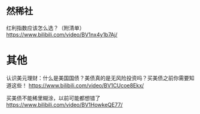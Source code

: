 
# `然稀社`

红利指数应该怎么选？（附清单） https://www.bilibili.com/video/BV1nx4y1b7Aj/

# 其他

认识美元理财：什么是美国国债？美债真的是无风险投资吗？买美债之前你需要知道这些！ https://www.bilibili.com/video/BV1CUcoe8Ekx/

买美债不能稀里糊涂，以前可能都想错了 https://www.bilibili.com/video/BV1HowkeQE77/
